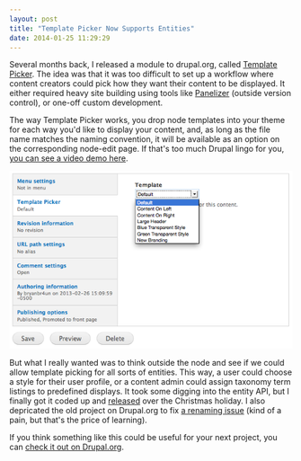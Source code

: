 ```yaml
---
layout: post
title: "Template Picker Now Supports Entities"
date: 2014-01-25 11:29:29
---
```


Several months back, I released a module to drupal.org, called [Template Picker][1]. The idea was that it was too difficult to set up a workflow where content creators could pick how they want their content to be displayed. It either required heavy site building using tools like [Panelizer][2] (outside version control), or one-off custom development.

 [1]: https://drupal.org/project/template_picker
 [2]: https://drupal.org/project/panelizer

The way Template Picker works, you drop node templates into your theme for each way you'd like to display your content, and, as long as the file name matches the naming convention, it will be available as an option on the corresponding node-edit page. If that's too much Drupal lingo for you, [you can see a video demo here][3].

 [3]: http://www.youtube.com/watch?v=nv_WouvjrK8

<p style="text-align: center;">
  <img alt="" src="/assets/images/template-picker-2.png" />
</p>

But what I really wanted was to think outside the node and see if we could allow template picking for all sorts of entities. This way, a user could choose a style for their user profile, or a content admin could assign taxonomy term listings to predefined displays. It took some digging into the entity API, but I finally got it coded up and [released][4] over the Christmas holiday. I also depricated the old project on Drupal.org to fix [a renaming issue][5] (kind of a pain, but that's the price of learning).

 [4]: https://drupal.org/node/2163781
 [5]: https://drupal.org/node/2008024

If you think something like this could be useful for your next project, you can [check it out on Drupal.org][1].